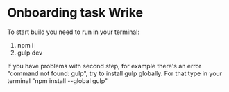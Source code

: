 # Onboarding task Wrike

To start build you need to run in your terminal:

1) npm i
2) gulp dev

If you have problems with second step, for example there's an error "command not found: gulp", try to install gulp globally. For that type in your terminal "npm install --global gulp"